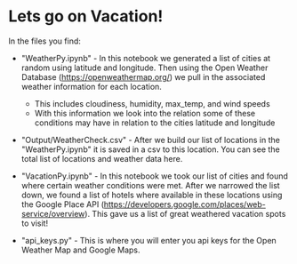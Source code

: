 # Lets go on Vacation!
In the files you find:
 - "WeatherPy.ipynb" - In this notebook we generated a list of cities at random using latitude and longitude.  Then using the Open Weather Database (https://openweathermap.org/) we pull in the associated weather information for each location.
     - This includes cloudiness, humidity, max_temp, and wind speeds
     - With this information we look into the relation some of these conditions may have in relation to the cities latitude and longitude

 - "Output/WeatherCheck.csv" - After we build our list of locations in the "WeatherPy.ipynb" it is saved in a csv to this location.  You can see the total list of locations and weather data here.

 - "VacationPy.ipynb" - In this notebook we took our list of cities and found where certain weather conditions were met.  After we narrowed the list down, we found a list of hotels where available in these locations using the Google Place API (https://developers.google.com/places/web-service/overview).  This gave us a list of great weathered vacation spots to visit!

  - "api_keys.py" - This is where you will enter you api keys for the Open Weather Map and Google Maps.